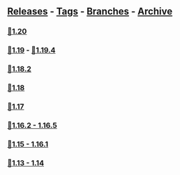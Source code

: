 ## [Releases](https://github.com/InfamousMusicify/Combat-Snapshot/releases/) - [Tags](https://github.com/InfamousMusicify/Combat-Snapshot/tags/) - [Branches](https://github.com/InfamousMusicify/Combat-Snapshot/branches) - [Archive](https://github.com/InfamousMusicify/Combat-Snapshot/releases/tag/Archive)     


### [🔗1.20](https://github.com/InfamousMusicify/Combat-Snapshot/releases/download/1.20/CombSnap_V1.0.0-1.20-1.20.zip)   

### [🔗1.19](https://github.com/InfamousMusicify/Combat-Snapshot/releases/download/1.19/CombSnap_V1.0.0-1.20-1.19.zip) - [🔗1.19.4](https://github.com/InfamousMusicify/Combat-Snapshot/releases/download/1.19.4/CombSnap_V1.0.0-1.20-1.19.4.zip)   

### [🔗1.18.2](https://github.com/InfamousMusicify/Combat-Snapshot/releases/download/1.18.2/CombSnap_V1.0.0-1.20-1.18.2.zip)  

### [🔗1.18](https://github.com/InfamousMusicify/Combat-Snapshot/releases/download/1.18/CombSnap_V1.0.0-1.20-1.18.zip)   

### [🔗1.17](https://github.com/InfamousMusicify/Combat-Snapshot/releases/download/1.17/CombSnap_V1.0.0-1.20-1.17.zip)   

### [🔗1.16.2 - 1.16.5](https://github.com/InfamousMusicify/Combat-Snapshot/releases/download/1.16.2/CombSnap_V1.0.0-1.20-1.16.2.zip)   

### [🔗1.15 - 1.16.1](https://github.com/InfamousMusicify/Combat-Snapshot/releases/download/1.15-1.16.1/CombSnap_V1.0.0-1.20-1.15-16.zip)   

### [🔗1.13 - 1.14](https://github.com/InfamousMusicify/Combat-Snapshot/releases/download/1.13-1.14/CombSnap_V1.0.0-1.20-1.13-14.zip)   

